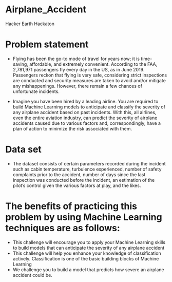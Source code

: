 # Airplane_Accident
Hacker Earth Hackaton

# Problem statement

- Flying has been the go-to mode of travel for years now; it is time-saving, affordable, and extremely convenient. According to the FAA, 2,781,971 passengers fly every day in the US, as in June 2019. Passengers reckon that flying is very safe, considering strict inspections are conducted and security measures are taken to avoid and/or mitigate any mishappenings. However, there remain a few chances of unfortunate incidents.

- Imagine you have been hired by a leading airline. You are required to build Machine Learning models to anticipate and classify the severity of any airplane accident based on past incidents. With this, all airlines, even the entire aviation industry, can predict the severity of airplane accidents caused due to various factors and, correspondingly, have a plan of action to minimize the risk associated with them.

# Data set

- The dataset consists of certain parameters recorded during the incident⁠ such as cabin temperature, turbulence experienced, number of safety complaints prior to the accident, number of days since the last inspection was conducted before the incident, an estimation of the pilot’s control given the various factors at play, and the likes. 

# The benefits of practicing this problem by using Machine Learning techniques are as follows:

- This challenge will encourage you to apply your Machine Learning skills to build models that can anticipate the severity of any airplane accident
- This challenge will help you enhance your knowledge of classification actively. Classification is one of the basic building blocks of Machine Learning
- We challenge you to build a model that predicts how severe an airplane accident could be.
